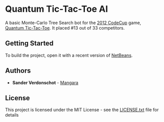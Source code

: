 # Quantum Tic-Tac-Toe AI

A basic Monte-Carlo Tree Search bot for the [2012 CodeCup](http://archive.codecup.nl/2012/) game, [Quantum Tic-Tac-Toe](http://archive.codecup.nl/2012/39/rules_quantum%20tic-tac-toe.html). It placed #13 out of 33 competitors.

## Getting Started

To build the project, open it with a recent version of [NetBeans](https://netbeans.org/).

## Authors

* **Sander Verdonschot** - [Mangara](https://github.com/Mangara)

## License

This project is licensed under the MIT License - see the [LICENSE.txt](LICENSE.txt) file for details
